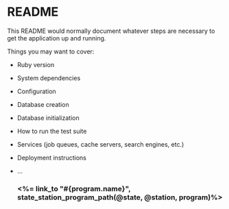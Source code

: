 # README

This README would normally document whatever steps are necessary to get the
application up and running.

Things you may want to cover:

* Ruby version

* System dependencies

* Configuration

* Database creation

* Database initialization

* How to run the test suite

* Services (job queues, cache servers, search engines, etc.)

* Deployment instructions

* ...
    <h3><%= link_to "#{program.name}", state_station_program_path(@state, @station, program)%></h3>

